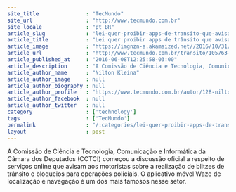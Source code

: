 ```yaml
---
site_title               : "TecMundo"
site_url                 : "http://www.tecmundo.com.br"
site_locale              : "pt_BR"
article_slug             : "lei-quer-proibir-apps-de-transito-que-avisam-sobre-blitz-da-policia"
article_title            : "Lei quer proibir apps de trânsito que avisam sobre blitz da polícia"
article_image            : "https://imgnzn-a.akamaized.net//2016/10/31/31184856910367-t1200x480.jpg"
article_url              : "http://www.tecmundo.com.br/transito/105763-lei-quer-proibir-apps-transito-avisam-blitz-policia.htm"
article_published_at     : "2016-06-08T12:25:58-03:00"
article_description      : "A Comissão de Ciência e Tecnologia, Comunicação e Informática da Câmara dos Deputados (CCTCI) começou a discussão oficial a respeito de serviços online que avisam aos motoristas sobre a realização de blitzes de trânsito e bloqueios para operações policiais. O aplicativo móvel Waze de localização e navegação é um dos mais famosos nesse setor."
article_author_name      : "Nilton Kleina"
article_author_image     : null
article_author_biography : null
article_author_profile   : "https://www.tecmundo.com.br/autor/128-nilton-kleina/"
article_author_facebook  : null
article_author_twitter   : null
category                 : ['technology']
tags                     : ['TecMundo']
permalink                : "/:categories/lei-quer-proibir-apps-de-transito-que-avisam-sobre-blitz-da-policia/"
layout                   : post
---
```


A Comissão de Ciência e Tecnologia, Comunicação e Informática da Câmara dos Deputados (CCTCI) começou a discussão oficial a respeito de serviços online que avisam aos motoristas sobre a realização de blitzes de trânsito e bloqueios para operações policiais. O aplicativo móvel Waze de localização e navegação é um dos mais famosos nesse setor.
